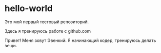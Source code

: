 # hello-world
Это мой первый тестовый репозиторий.

Здесь я тренируюсь работе с github.com

Привет! Меня зовут Эвенкий. Я начинающий кодер, тренируюсь делать вещи.
